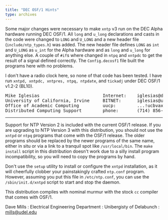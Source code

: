 ```yaml
---
title: "DEC OSF/1 Hints"
type: archives
---
```


Some major changes were necessary to make `xntp` v3 run on the DEC Alpha hardware running DEC OSF/1.  All `long` and `u_long` declarations and casts in the code were changed to `LONG` and `U_LONG` and a new header file (`include/ntp_types.h`) was added.  The new header file defines `LONG` as `int` and `U_LONG` as `u_int` for the Alpha hardware and as `long` and `u_long` for anything else.  A couple of `#if`s where changed in `ntpq` and `xntpdc` to get the result of a signal defined correctly.  The `Config.decosf1` file built the programs here with no problems.

I don't have a radio clock here, so none of that code has been tested. I have run `xntpd, xntpdc, xntpres, ntpq, ntpdate`, and `tickadj` under DEC OSF/1 v1.2-2 (BL10).

<pre>
Mike Iglesias                        Internet:    iglesias@draco.acs.uci.edu
University of California, Irvine     BITNET:      iglesias@uci
Office of Academic Computing         uucp:        ...!ucbvax!ucivax!iglesias
Distributed Computing Support        phone:       (714) 856-6926</pre>

* * *

Support for NTP Version 2 is included with the current OSF/1 release. If you are upgrading to NTP Version 3 with this distribution, you should not use the `xntpd` or `ntpq` programs that come with the OSF/1 release. The older programs should be replaced by the newer programs of the same name, either in situ or via a link to a tranquil spot like `/usr/local/bin`. The `make install` script in this distribution doesn't work due to a silly install program incompatibility, so you will need to copy the programs by
hand.

Don't use the `setup` utility to install or configure the `xntpd` installation, as it will cheerfully clobber your painstakingly crafted `ntp.conf` program. However, assuming you put this file in `/etc/ntp.conf`, you can use the `/sbin/init.d/xntpd` script to start and stop the daemon.

This distribution compiles with nominal murmur with the stock `cc` compiler that comes with OSF/1.

Dave Mills
: Electrical Engineering Department
: Unibergisty of Delabunch
: mills@udel.edu

